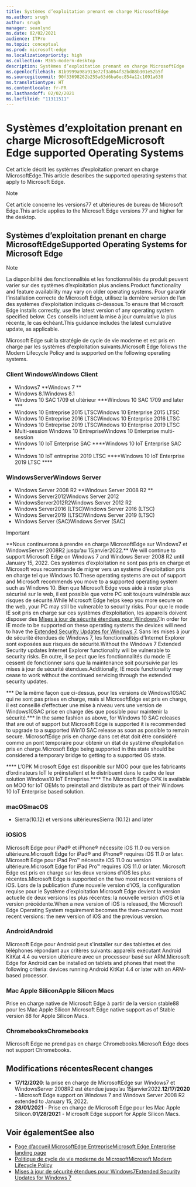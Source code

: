 ```yaml
---
title: Systèmes d’exploitation prenant en charge MicrosoftEdge
ms.author: srugh
author: srugh
manager: seanlynd
ms.date: 02/02/2021
audience: ITPro
ms.topic: conceptual
ms.prod: microsoft-edge
ms.localizationpriority: high
ms.collection: M365-modern-desktop
description: Systèmes d’exploitation prenant en charge MicrosoftEdge
ms.openlocfilehash: 81b9999a98a913e72f3a064f32bd88b301e52b5f
ms.sourcegitcommit: 90f33698262b255a63d6ba6ec854a12c1091a630
ms.translationtype: HT
ms.contentlocale: fr-FR
ms.lasthandoff: 02/02/2021
ms.locfileid: "11311511"
---
```

# <span data-ttu-id="1712e-103">Systèmes d’exploitation prenant en charge MicrosoftEdge</span><span class="sxs-lookup"><span data-stu-id="1712e-103">Microsoft Edge supported Operating Systems</span></span>

<span data-ttu-id="1712e-104">Cet article décrit les systèmes d’exploitation prenant en charge MicrosoftEdge.</span><span class="sxs-lookup"><span data-stu-id="1712e-104">This article describes the supported operating systems that apply to Microsoft Edge.</span></span>

> [!NOTE]
> <span data-ttu-id="1712e-105">Cet article concerne les versions77 et ultérieures de bureau de Microsoft Edge.</span><span class="sxs-lookup"><span data-stu-id="1712e-105">This article applies to the Microsoft Edge versions 77 and higher for the desktop.</span></span>

## <span data-ttu-id="1712e-106">Systèmes d’exploitation prenant en charge MicrosoftEdge</span><span class="sxs-lookup"><span data-stu-id="1712e-106">Supported Operating Systems for Microsoft Edge</span></span>

> [!NOTE]
> <span data-ttu-id="1712e-107">La disponibilité des fonctionnalités et les fonctionnalités du produit peuvent varier sur des systèmes d’exploitation plus anciens.</span><span class="sxs-lookup"><span data-stu-id="1712e-107">Product functionality and feature availability may vary on older operating systems.</span></span> <span data-ttu-id="1712e-108">Pour garantir l’installation correcte de Microsoft Edge, utilisez la dernière version de l’un des systèmes d’exploitation indiqués ci-dessous.</span><span class="sxs-lookup"><span data-stu-id="1712e-108">To ensure that Microsoft Edge installs correctly, use the latest version of any operating system specified below.</span></span> <span data-ttu-id="1712e-109">Ces conseils incluent la mise à jour cumulative la plus récente, le cas échéant.</span><span class="sxs-lookup"><span data-stu-id="1712e-109">This guidance includes the latest cumulative update, as applicable.</span></span>

<span data-ttu-id="1712e-110">Microsoft Edge suit la stratégie de cycle de vie moderne et est pris en charge par les systèmes d'exploitation suivants.</span><span class="sxs-lookup"><span data-stu-id="1712e-110">Microsoft Edge follows the Modern Lifecycle Policy and is supported on the following operating systems.</span></span>

### <span data-ttu-id="1712e-111">Client Windows</span><span class="sxs-lookup"><span data-stu-id="1712e-111">Windows Client</span></span>

- <span data-ttu-id="1712e-112">Windows7 \*\*</span><span class="sxs-lookup"><span data-stu-id="1712e-112">Windows 7 \*\*</span></span>
- <span data-ttu-id="1712e-113">Windows 8.1</span><span class="sxs-lookup"><span data-stu-id="1712e-113">Windows 8.1</span></span>
- <span data-ttu-id="1712e-114">Windows 10 SAC 1709 et ultérieur \*\*\*</span><span class="sxs-lookup"><span data-stu-id="1712e-114">Windows 10 SAC 1709 and later \*\*\*</span></span>
- <span data-ttu-id="1712e-115">Windows 10 Entreprise 2015 LTSC</span><span class="sxs-lookup"><span data-stu-id="1712e-115">Windows 10 Enterprise 2015 LTSC</span></span>
- <span data-ttu-id="1712e-116">Windows 10 Entreprise 2016 LTSC</span><span class="sxs-lookup"><span data-stu-id="1712e-116">Windows 10 Enterprise 2016 LTSC</span></span>
- <span data-ttu-id="1712e-117">Windows 10 Entreprise 2019 LTSC</span><span class="sxs-lookup"><span data-stu-id="1712e-117">Windows 10 Enterprise 2019 LTSC</span></span>
- <span data-ttu-id="1712e-118">Multi-session Windows 10 Entreprise</span><span class="sxs-lookup"><span data-stu-id="1712e-118">Windows 10 Enterprise multi-session</span></span>
- <span data-ttu-id="1712e-119">Windows 10 IoT Enterprise SAC \*\*\*\*</span><span class="sxs-lookup"><span data-stu-id="1712e-119">Windows 10 IoT Enterprise SAC \*\*\*\*</span></span>
- <span data-ttu-id="1712e-120">Windows 10 IoT entreprise 2019 LTSC \*\*\*\*</span><span class="sxs-lookup"><span data-stu-id="1712e-120">Windows 10 IoT Enterprise 2019 LTSC \*\*\*\*</span></span>

### <span data-ttu-id="1712e-121">WindowsServer</span><span class="sxs-lookup"><span data-stu-id="1712e-121">Windows Server</span></span>

- <span data-ttu-id="1712e-122">Windows Server 2008 R2 \*\*</span><span class="sxs-lookup"><span data-stu-id="1712e-122">Windows Server 2008 R2 \*\*</span></span>
- <span data-ttu-id="1712e-123">Windows Server2012</span><span class="sxs-lookup"><span data-stu-id="1712e-123">Windows Server 2012</span></span>
- <span data-ttu-id="1712e-124">WindowsServer2012R2</span><span class="sxs-lookup"><span data-stu-id="1712e-124">Windows Server 2012 R2</span></span>
- <span data-ttu-id="1712e-125">Windows Server2016 (LTSC)</span><span class="sxs-lookup"><span data-stu-id="1712e-125">Windows Server 2016 (LTSC)</span></span>
- <span data-ttu-id="1712e-126">Windows Server2019 (LTSC)</span><span class="sxs-lookup"><span data-stu-id="1712e-126">Windows Server 2019 (LTSC)</span></span>
- <span data-ttu-id="1712e-127">Windows Server (SAC)</span><span class="sxs-lookup"><span data-stu-id="1712e-127">Windows Server (SAC)</span></span>

> [!IMPORTANT]
> <span data-ttu-id="1712e-128">\*\*Nous continuerons à prendre en charge MicrosoftEdge sur Windows7 et WindowsServer 2008R2 jusqu’au 15janvier2022.</span><span class="sxs-lookup"><span data-stu-id="1712e-128">\*\* We will continue to support Microsoft Edge on Windows 7 and Windows Server 2008 R2 until January 15, 2022.</span></span> <span data-ttu-id="1712e-129">Ces systèmes d’exploitation ne sont pas pris en charge et Microsoft vous recommande de migrer vers un système d’exploitation pris en charge tel que Windows 10.</span><span class="sxs-lookup"><span data-stu-id="1712e-129">These operating systems are out of support and Microsoft recommends you move to a supported operating system such as Windows 10.</span></span> <span data-ttu-id="1712e-130">Bien que Microsoft Edge vous aide à rester plus sécurisé sur le web, il est possible que votre PC soit toujours vulnérable aux risques de sécurité.</span><span class="sxs-lookup"><span data-stu-id="1712e-130">While Microsoft Edge helps keep you more secure on the web, your PC may still be vulnerable to security risks.</span></span> <span data-ttu-id="1712e-131">Pour que le mode IE soit pris en charge sur ces systèmes d’exploitation, les appareils doivent disposer des [Mises à jour de sécurité étendues pour Windows7](https://support.microsoft.com/help/4527878/faq-about-extended-security-updates-for-windows-7).</span><span class="sxs-lookup"><span data-stu-id="1712e-131">In order for IE mode to be supported on these operating systems the devices will need to have the [Extended Security Updates for Windows 7](https://support.microsoft.com/help/4527878/faq-about-extended-security-updates-for-windows-7).</span></span> <span data-ttu-id="1712e-132">Sans les mises à jour de sécurité étendues de Windows 7, les fonctionnalités d’Internet Explorer sont exposées aux risques de sécurité.</span><span class="sxs-lookup"><span data-stu-id="1712e-132">Without the Windows 7 Extended Security updates Internet Explorer functionality will be vulnerable to security risks.</span></span> <span data-ttu-id="1712e-133">En outre, il se peut que les fonctionnalités du mode IE cessent de fonctionner sans que la maintenance soit poursuivie par les mises à jour de sécurité étendues.</span><span class="sxs-lookup"><span data-stu-id="1712e-133">Additionally, IE mode functionality may cease to work without the continued servicing through the extended security updates.</span></span>  
>
> <span data-ttu-id="1712e-134">\*\*\* De la même façon que ci-dessus, pour les versions de Windows10SAC qui ne sont pas prises en charge, mais si MicrosoftEdge est pris en charge, il est conseillé d’effectuer une mise à niveau vers une version de Windows10SAC prise en charge dès que possible pour maintenir la sécurité.</span><span class="sxs-lookup"><span data-stu-id="1712e-134">\*\*\* In the same fashion as above, for Windows 10 SAC releases that are out of support but Microsoft Edge is supported it is recommended to upgrade to a supported Win10 SAC release as soon as possible to remain secure.</span></span> <span data-ttu-id="1712e-135">MicrosoftEdge pris en charge dans cet état doit être considéré comme un pont temporaire pour obtenir un état de système d’exploitation pris en charge.</span><span class="sxs-lookup"><span data-stu-id="1712e-135">Microsoft Edge being supported in this state should be considered a temporary bridge to getting to a supported OS state.</span></span>
>
> <span data-ttu-id="1712e-136">\*\*\*\* L’OPK Microsoft Edge est disponible sur MOO pour que les fabricants d’ordinateurs IoT le préinstallent et le distribuent dans le cadre de leur solution Windows10 IoT Entreprise.</span><span class="sxs-lookup"><span data-stu-id="1712e-136">\*\*\*\* The Microsoft Edge OPK is available on MOO for IoT OEMs to preinstall and distribute as part of their Windows 10 IoT Enterprise based solution.</span></span>

### <span data-ttu-id="1712e-137">macOS</span><span class="sxs-lookup"><span data-stu-id="1712e-137">macOS</span></span>

- <span data-ttu-id="1712e-138">Sierra(10.12) et versions ultérieures</span><span class="sxs-lookup"><span data-stu-id="1712e-138">Sierra (10.12) and later</span></span>

### <span data-ttu-id="1712e-139">iOS</span><span class="sxs-lookup"><span data-stu-id="1712e-139">iOS</span></span>

<span data-ttu-id="1712e-140">Microsoft Edge pour iPad&reg; et iPhone&reg; nécessite iOS 11.0 ou version ultérieure.</span><span class="sxs-lookup"><span data-stu-id="1712e-140">Microsoft Edge for iPad&reg; and iPhone&reg; requires iOS 11.0 or later.</span></span> <span data-ttu-id="1712e-141">Microsoft Edge pour iPad Pro&trade; nécessite iOS 11.0 ou version ultérieure.</span><span class="sxs-lookup"><span data-stu-id="1712e-141">Microsoft Edge for iPad Pro&trade; requires iOS 11.0 or later.</span></span> <span data-ttu-id="1712e-142">Microsoft Edge est pris en charge sur les deux versions d'iOS les plus récentes.</span><span class="sxs-lookup"><span data-stu-id="1712e-142">Microsoft Edge is supported on the two most recent versions of iOS.</span></span> <span data-ttu-id="1712e-143">Lors de la publication d’une nouvelle version d’iOS, la configuration requise pour le Système d’exploitation Microsoft Edge devient la version actuelle de deux versions les plus récentes: la nouvelle version d’iOS et la version précédente.</span><span class="sxs-lookup"><span data-stu-id="1712e-143">When a new version of iOS is released, the Microsoft Edge Operating System requirement becomes the then-current two most recent versions: the new version of iOS and the previous version.</span></span>

### <span data-ttu-id="1712e-144">Android</span><span class="sxs-lookup"><span data-stu-id="1712e-144">Android</span></span>

<span data-ttu-id="1712e-145">Microsoft Edge pour Android peut s'installer sur des tablettes et des téléphones répondant aux critères suivants: appareils exécutant Android KitKat 4.4 ou version ultérieure avec un processeur basé sur ARM.</span><span class="sxs-lookup"><span data-stu-id="1712e-145">Microsoft Edge for Android can be installed on tablets and phones that meet the following criteria: devices running Android KitKat 4.4 or later with an ARM-based processor.</span></span>

### <span data-ttu-id="1712e-146">Mac Apple Silicon</span><span class="sxs-lookup"><span data-stu-id="1712e-146">Apple Silicon Macs</span></span>

<span data-ttu-id="1712e-147">Prise en charge native de Microsoft Edge à partir de la version stable88 pour les Mac Apple Silicon.</span><span class="sxs-lookup"><span data-stu-id="1712e-147">Microsoft Edge native support as of Stable version 88 for Apple Silicon Macs.</span></span>

### <span data-ttu-id="1712e-148">Chromebooks</span><span class="sxs-lookup"><span data-stu-id="1712e-148">Chromebooks</span></span>

<span data-ttu-id="1712e-149">Microsoft Edge ne prend pas en charge Chromebooks.</span><span class="sxs-lookup"><span data-stu-id="1712e-149">Microsoft Edge does not support Chromebooks.</span></span>

## <span data-ttu-id="1712e-150">Modifications récentes</span><span class="sxs-lookup"><span data-stu-id="1712e-150">Recent changes</span></span>

- <span data-ttu-id="1712e-151">**17/12/2020**: la prise en charge de MicrosoftEdge sur Windows7 et WindowsServer 2008R2 est étendue jusqu’au 15janvier2022.</span><span class="sxs-lookup"><span data-stu-id="1712e-151">**12/17/2020** - Microsoft Edge support on Windows 7 and Windows Server 2008 R2 extended to January 15, 2022.</span></span>
- <span data-ttu-id="1712e-152">**28/01/2021** - Prise en charge de Microsoft Edge pour les Mac Apple Silicon.</span><span class="sxs-lookup"><span data-stu-id="1712e-152">**01/28/2021** - Microsoft Edge support for Apple Silicon Macs.</span></span>

## <span data-ttu-id="1712e-153">Voir également</span><span class="sxs-lookup"><span data-stu-id="1712e-153">See also</span></span>

- [<span data-ttu-id="1712e-154">Page d’accueil MicrosoftEdge Entreprise</span><span class="sxs-lookup"><span data-stu-id="1712e-154">Microsoft Edge Enterprise landing page</span></span>](https://aka.ms/EdgeEnterprise)
- [<span data-ttu-id="1712e-155">Politique de cycle de vie moderne de Microsoft</span><span class="sxs-lookup"><span data-stu-id="1712e-155">Microsoft Modern Lifecycle Policy</span></span>](https://support.microsoft.com/help/30881/modern-lifecycle-policy)
- [<span data-ttu-id="1712e-156">Mises à jour de sécurité étendues pour Windows7</span><span class="sxs-lookup"><span data-stu-id="1712e-156">Extended Security Updates for Windows 7</span></span>](https://support.microsoft.com/help/4527878/faq-about-extended-security-updates-for-windows-7)
